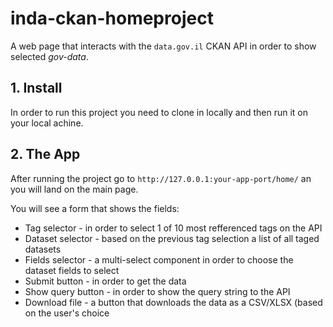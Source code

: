 # inda-ckan-homeproject

A web page that interacts with the `data.gov.il` CKAN API in order to show selected *gov-data*.

## 1. Install
In order to run this project you need to clone in locally and then run it on your local achine.

## 2. The App
After running the project go to `http://127.0.0.1:your-app-port/home/` an you will land on the main page.

You will see a form that shows the fields:

- Tag selector - in order to select 1 of 10 most refferenced tags on the API
- Dataset selector - based on the previous tag selection a list of all taged datasets
- Fields selector - a multi-select component in order to choose the dataset fields to select
- Submit button - in order to get the data
- Show query button - in order to show the query string to the API
- Download file - a button that downloads the data as a CSV/XLSX (based on the user's choice

